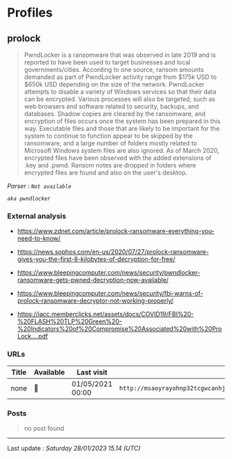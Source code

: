 # Profiles

## **prolock**

> PwndLocker is a ransomware that was observed in late 2019 and is reported to have been used to target businesses and local governments/cities. According to one source, ransom amounts demanded as part of PwndLocker activity range from $175k USD to $650k USD depending on the size of the network. PwndLocker attempts to disable a variety of Windows services so that their data can be encrypted. Various processes will also be targeted, such as web browsers and software related to security, backups, and databases. Shadow copies are cleared by the ransomware, and encryption of files occurs once the system has been prepared in this way. Executable files and those that are likely to be important for the system to continue to function appear to be skipped by the ransomware, and a large number of folders mostly related to Microsoft Windows system files are also ignored. As of March 2020, encrypted files have been observed with the added extensions of .key and .pwnd. Ransom notes are dropped in folders where encrypted files are found and also on the user's desktop.

_Parser : `Not available`_

_`aka pwndlocker`_

### External analysis
- https://www.zdnet.com/article/prolock-ransomware-everything-you-need-to-know/

- https://news.sophos.com/en-us/2020/07/27/prolock-ransomware-gives-you-the-first-8-kilobytes-of-decryption-for-free/

- https://www.bleepingcomputer.com/news/security/pwndlocker-ransomware-gets-pwned-decryption-now-available/

- https://www.bleepingcomputer.com/news/security/fbi-warns-of-prolock-ransomware-decryptor-not-working-properly/

- https://iacc.memberclicks.net/assets/docs/COVID19/FBI%20-%20FLASH%20TLP%20Green%20-%20Indicators%20of%20Compromise%20Associated%20with%20ProLock....pdf

### URLs
| Title | Available | Last visit | fqdn | Screenshot 
|---|---|---|---|---|
| none | 🔴 | 01/05/2021 00:00 | `http://msaoyrayohnp32tcgwcanhjouetb5k54aekgnwg7dcvtgtecpumrxpqd.onion` | ❌ | 

### Posts

> no post found


 --- 


Last update : _Saturday 28/01/2023 15.14 (UTC)_
